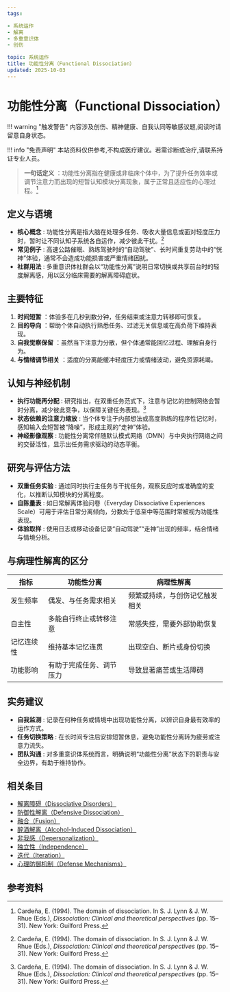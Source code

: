 ```yaml
---
tags:

- 系统运作
- 解离
- 多重意识体
- 创伤

topic: 系统运作
title: 功能性分离（Functional Dissociation）
updated: 2025-10-03
---
```


# 功能性分离（Functional Dissociation）

!!! warning "触发警告"
    内容涉及创伤、精神健康、自我认同等敏感议题,阅读时请留意自身状态。

!!! info "免责声明"
    本站资料仅供参考,不构成医疗建议。若需诊断或治疗,请联系持证专业人员。

> **一句话定义** ：功能性分离指在健康或非临床个体中，为了提升任务效率或调节注意力而出现的短暂认知模块分离现象，属于正常且适应性的心理过程。[^cardena1994]

## 定义与语境

- **核心概念** : 功能性分离是指大脑在处理多任务、吸收大量信息或面对轻度压力时，暂时让不同认知子系统各自运作，减少彼此干扰。[^cardena1994]
- **常见例子** : 高速公路催眠、熟练驾驶时的“自动驾驶”、长时间重复劳动中的“恍神”体验，通常不会造成功能损害或严重情绪困扰。
- **社群用法** : 多重意识体社群会以“功能性分离”说明日常切换或共享前台时的轻度解离感，用以区分临床需要的解离障碍症状。

## 主要特征

1. **时间短暂** ：体验多在几秒到数分钟，任务结束或注意力转移即可恢复。
2. **目的导向** ：帮助个体自动执行熟悉任务、过滤无关信息或在高负荷下维持表现。
3. **自我觉察保留** ：虽然当下注意力分散，但个体通常能回忆过程、理解自身行为。
4. **与情绪调节相关** ：适度的分离能缓冲轻度压力或情绪波动，避免资源耗竭。

## 认知与神经机制

- **执行功能再分配** : 研究指出，在双重任务范式下，注意与记忆的控制网络会暂时分离，减少彼此竞争，以保障关键任务表现。[^cardena1994]
- **状态依赖的注意力缩放** : 当个体专注于内部想法或高度熟练的程序性记忆时，感知输入会短暂被“降噪”，形成主观的“走神”体验。
- **神经影像观察** : 功能性分离常伴随默认模式网络（DMN）与中央执行网络之间的交替活性，显示出任务需求驱动的动态平衡。

## 研究与评估方法

- **双重任务实验** : 通过同时执行主任务与干扰任务，观察反应时或准确度的变化，以推断认知模块的分离程度。
- **自陈量表** : 如日常解离体验问卷（Everyday Dissociative Experiences Scale）可用于评估日常分离倾向，分数处于低至中等范围时常被视为功能性表现。
- **体验取样** : 使用日志或移动设备记录“自动驾驶”“走神”出现的频率，结合情绪与情境分析。

## 与病理性解离的区分

| 指标 | 功能性分离 | 病理性解离 |
| --- | --- | --- |
| 发生频率 | 偶发、与任务需求相关 | 频繁或持续，与创伤记忆触发相关 |
| 自主性 | 多能自行终止或转移注意 | 常感失控，需要外部协助恢复 |
| 记忆连续性 | 维持基本记忆连贯 | 出现空白、断片或身份切换 |
| 功能影响 | 有助于完成任务、调节压力 | 导致显著痛苦或生活障碍 |

## 实务建议

- **自我监测** : 记录在何种任务或情境中出现功能性分离，以辨识自身最有效率的运作方式。
- **任务切换策略** : 在长时间专注后安排短暂休息，避免功能性分离转为疲劳或注意力流失。
- **团队沟通** : 对多重意识体系统而言，明确说明“功能性分离”状态下的职责与安全边界，有助于维持协作。

## 相关条目

- [解离障碍（Dissociative Disorders）](Dissociative-Disorders.md)
- [防御性解离（Defensive Dissociation）](Defensive-Dissociation.md)
- [融合（Fusion）](Fusion.md)
- [醉酒解离（Alcohol-Induced Dissociation）](Alcohol-Induced-Dissociation.md)
- [非我感（Depersonalization）](Depersonalization.md)
- [独立性（Independence）](Independence.md)
- [迭代（Iteration）](Iteration.md)
- [心理防御机制（Defense Mechanisms）](Defense-Mechanisms.md)

## 参考资料

[^cardena1994]: Cardeña, E. (1994). The domain of dissociation. In S. J. Lynn & J. W. Rhue (Eds.), *Dissociation: Clinical and theoretical perspectives* (pp. 15–31). New York: Guilford Press.
